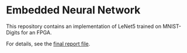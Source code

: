 # Embedded Neural Network

This repository contains an implementation of LeNet5 trained on MNIST-Digits for an FPGA.

For details, see the [final report file](/master/BryanBlakeslee_ProjectFinalReport.pdf).